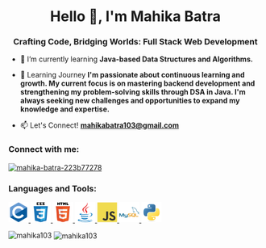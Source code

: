 <h1 align="center">Hello 👋, I'm Mahika Batra</h1>
<h3 align="center">Crafting Code, Bridging Worlds: Full Stack Web Development</h3>

- 🌱 I’m currently learning **Java-based Data Structures and Algorithms.**

- 💬 Learning Journey **I'm passionate about continuous learning and growth. My current focus is on mastering backend development and strengthening my problem-solving skills through DSA in Java. I'm always seeking new challenges and opportunities to expand my knowledge and expertise.**

- 📫 Let's Connect!
 **mahikabatra103@gmail.com**

<h3 align="left">Connect with me:</h3>
<p align="left">
<a href="https://linkedin.com/in/mahika-batra-223b77278" target="blank"><img align="center" src="https://raw.githubusercontent.com/rahuldkjain/github-profile-readme-generator/master/src/images/icons/Social/linked-in-alt.svg" alt="mahika-batra-223b77278" height="30" width="40" /></a>
</p>

<h3 align="left">Languages and Tools:</h3>
<p align="left"> <a href="https://www.cprogramming.com/" target="_blank" rel="noreferrer"> <img src="https://raw.githubusercontent.com/devicons/devicon/master/icons/c/c-original.svg" alt="c" width="40" height="40"/> </a> <a href="https://www.w3schools.com/css/" target="_blank" rel="noreferrer"> <img src="https://raw.githubusercontent.com/devicons/devicon/master/icons/css3/css3-original-wordmark.svg" alt="css3" width="40" height="40"/> </a> <a href="https://www.w3.org/html/" target="_blank" rel="noreferrer"> <img src="https://raw.githubusercontent.com/devicons/devicon/master/icons/html5/html5-original-wordmark.svg" alt="html5" width="40" height="40"/> </a> <a href="https://www.java.com" target="_blank" rel="noreferrer"> <img src="https://raw.githubusercontent.com/devicons/devicon/master/icons/java/java-original.svg" alt="java" width="40" height="40"/> </a> <a href="https://developer.mozilla.org/en-US/docs/Web/JavaScript" target="_blank" rel="noreferrer"> <img src="https://raw.githubusercontent.com/devicons/devicon/master/icons/javascript/javascript-original.svg" alt="javascript" width="40" height="40"/> </a> <a href="https://www.mysql.com/" target="_blank" rel="noreferrer"> <img src="https://raw.githubusercontent.com/devicons/devicon/master/icons/mysql/mysql-original-wordmark.svg" alt="mysql" width="40" height="40"/> </a> <a href="https://www.python.org" target="_blank" rel="noreferrer"> <img src="https://raw.githubusercontent.com/devicons/devicon/master/icons/python/python-original.svg" alt="python" width="40" height="40"/> </a> </p>

<p><img align="left" src="https://github-readme-stats.vercel.app/api/top-langs?username=mahika103&show_icons=true&locale=en&layout=compact" alt="mahika103" /></p>

<p>&nbsp;<img align="center" src="https://github-readme-stats.vercel.app/api?username=mahika103&show_icons=true&locale=en" alt="mahika103" /></p>
